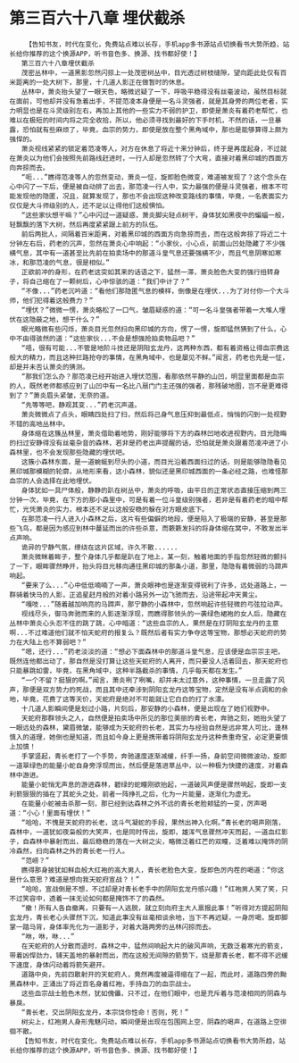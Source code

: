 # 第三百六十八章 埋伏截杀
        【告知书友，时代在变化，免费站点难以长存，手机app多书源站点切换看书大势所趋，站长给你推荐的这个换源APP，听书音色多、换源、找书都好使！】
       第三百六十八章埋伏截杀
       茂密丛林中，一道黑影忽然闪掠上一处茂密树丛中，目光透过树枝缝隙，望向距此处仅有百米距离的一处大树下，那里，十几道人影正在做暂时的休息。
       丛林中，萧炎抬头望了一眼天色，略微迟疑了一下，呼吸平稳得没有丝毫波动，虽然目标就在面前，可他却并没有急着出手，不提范凌本身便是一名斗灵强者，就是其身旁的两位老者，实力明显也是在斗灵级别左右，再加上其他的一些实力不弱的护卫，即使是萧炎有着药老帮忙，也难以在极短的时间内将之完全收拾，所以，他必须寻找到最好的下手时机，不然的话，一旦暴露，恐怕就有些麻烦了，毕竟，血宗的势力，即使是放在整个黑角域中，那也是能够算得上颇为强悍的。
       萧炎视线紧紧的锁定着范凌等人，对方在休息了将近十来分钟后，终于是再度起身，不过就在萧炎以为他们会按照先前路线赶进时，一行人却是忽然转了个大弯，直接对着黑印城的西面方向奔掠而去。
       “呃...”瞧得范凌等人的忽然变动，萧炎一怔，旋即脸色微变，难道被发现了？这个念头在心中闪了一下后，便是被自动排了出去，那范凌一行人中，实力最强的便是斗灵强者，根本不可能发现他的隐匿，况且，就算发现了，那也不会出现这种改变路线的事情，毕竟，一名表面实力仅仅是大斗师级别的人，还不足以让得他们这般惧怕。
       “这些家伙想干嘛？”心中闪过一道疑惑，萧炎脚尖轻点树干，身体犹如黑夜中的蝙蝠一般，轻飘飘的落下大树，然后再度紧紧跟上前方的队伍。
       前后两批人，间隔着百米距离，对着黑印城的西面方向急掠而去，而在这般奔掠了将近二十分钟左右后，药老的沉声，忽然在萧炎心中响起：“小家伙，小心点，前面山凹处隐藏了不少强横气息，其中有一道甚至比先前在拍卖场中的那道斗皇气息还要强横不少，而且气息阴寒如寒冰，和那范凌的气息，很是相似。”
       正欲前冲的身形，在药老这突如其来的话语之下，猛然一滞，萧炎脸色大变的强行扭转身子，将自己缩在了一颗树后，心中惊骇的道：“我们中计了？”
       “不像...”药老沉吟道：“看他们那隐匿气息的模样，倒像是在埋伏...为了对付你一个大斗师，他们犯得着这般费力？”
       “埋伏？”微微一愣，萧炎略松了一口气，皱眉疑惑的道：“可一名斗皇强者带着一大堆人埋伏在这隐蔽之地，想干什么？”
       眼光略微有些闪烁，萧炎目光忽然扫向黑印城的方向，愣了一愣，旋即猛然猜到了什么，心中不由得骇然的道：“这些家伙...不会是想强抢拍卖物品吧？”
       “唔，很有可能...不管是地阶斗技还是阴阳玄龙丹，这两种东西，都有着资格让得血宗费这般大的精力，而且这种拦路抢夺的事情，在黑角域中，也是屡见不鲜。”闻言，药老也先是一怔，却是并未否认萧炎的猜测。
       “那我们怎么办？那范凌已经开始进入埋伏范围，看那依然平静的山凹，明显里面都是血宗的人，既然老师都感应到了山凹中有一名比八扇门门主还强的强者，那残破地图，岂不是更难得到了？”萧炎眉头紧皱，无奈的道。
       “先等等吧，静观其变...”药老沉声道。
       萧炎微微点了点头，眼睛四处扫了扫，然后将己身气息压抑到最低点，悄悄的闪到一处视野不错的高地丛林中。
       身体缩在这簇丛林里，萧炎借助着地势，刚好能够将下方的森林凹地收进视野内，目光隐晦的扫过安静得没有丝毫杂音的森林，若非是药老出声提醒的话，恐怕就是萧炎跟着范凌冲进了小森林里，也不会发现那些隐藏的埋伏吧。
       这簇小森林东面，是一道蜿蜒到尽头的小道，而目光沿着西面扫过的话，则是能够隐隐看见黑印城那模糊的轮廓，从地形来看，这小森林，貌似还是黑印城西面的一条必经之路，也难怪那血宗的人会选择在此地埋伏。
       身体犹如一具尸体般，静静的趴在树丛中，萧炎的呼吸，由平日的正常状态直接压缩到两三分钟一次，毕竟，在下方的那小森里中，可是有着一位斗皇级别强者，若非是有着药老的暗中帮忙，光凭萧炎的实力，根本还不足以这般安稳的躲在对方眼皮底下。
       在那范凌一行人进入小森林之后，这片有些偏僻的地段，便是陷入了极端的安静，甚至是那些飞鸟，都是因为感应到林中蔓延而出的许些杀意，而簌簌发抖的将身体缩在窝中，不敢发出半点声响。
       诡异的宁静气氛，缭绕在这片区域，许久不散......
       萧炎微眯着眸子，整个身体几乎都是趴在了地上，某一刻，触着地面的手指忽然轻微的颤抖了一下，眼眸骤然睁开，抬头将目光移向通往黑印城的那条小道，那里，隐隐有着微弱的马蹄声响起。
       “要来了么...”心中低低喃喃了一声，萧炎眼神也是逐渐变得锐利了许多，远处道路上，一群骑着快马的人影，正追星赶月般的对着小路另外一边飞驰而去，沿途带起冲天黄尘。
       “嘎吱...”随着越加响亮的马蹄声，那宁静的小森林中，忽然响起许些轻微的弓弦拉动声。
       视线尽头，御马奔驰而来的人影逐渐浮现，而瞧得那领头的一袭绿色裙袍的女人后，隐藏在丛林中萧炎心头忍不住的跳了跳，心中暗道：“这些血宗的人，果然是在打阴阳玄龙丹的主意啊...不过难道他们就不怕天蛇府的报复么？既然后者有实力争夺这等宝物，那想必天蛇府的势力在大陆上也不算弱吧？”
       “嗯，还行...”药老淡淡的道：“想必下面森林中的那道斗皇气息，应该便是血宗宗主吧，既然连他都出动了，那自然是没打算让这些天蛇府的人离开，而只要没人活着回去，那天蛇府也只能暴跳如雷，毕竟，在黑角域中，这种半路截杀的事情，几乎每天都在发生。”
       “一个不留？挺狠的啊。”闻言，萧炎咧了咧嘴，却并未太过意外，这种事情，一旦走露了风声，那便是双方势力的死战，而且其中还牵涉到阴阳玄龙丹这等宝物，定然是没有半点调和的余地，毕竟，花费了这等天价，天蛇府是绝对不可能就让它白白的打了水漂。
       十几道人影瞬间便是划过小路，片刻后，那安静的小森林，便是出现在了她们视野中。
       天蛇府那群领头之人，自然便是拍卖场中所见的那位美丽的青长老，奔驰之刻，她抬头望了一眼远处的森林，黛眉微皱，能够成为天蛇府的长老，其实力与经验自然是远非常人可比，逢林慎入的道理，她倒也是知道，而且如今身上更是携带着将阴阳玄龙丹这种贵重奇宝，必定更要慎上加慎！
       手掌竖起，青长老打了一个手势，奔驰速度逐渐减缓，纤手一扬，身前空间微微波动，旋即一道翠绿色的能量小蛇自身旁浮现而出，然后便是落进草丛中，以一种极为快捷的速度，对着森林中游进。
       能量小蛇悄无声息的游进森林，碧绿的蛇瞳刚欲抬起，一道破风声便是骤然响起，旋即一支利箭狠狠的插在了其蛇头之处，前者一阵挣扎之后，化为一片能量，逐渐化为虚无。
       在能量小蛇被击杀那一刻，那已经到达森林之外不远的青长老脸颊猛的一变，厉声喝道：“小心！里面有埋伏！”
       “哈哈，不愧是天蛇府的长老，这斗气凝蛇的手段，果然出神入化啊。”青长老的喝声刚落，森林中，一道犹如夜枭般的大笑声，也是同时传出，旋即，雄浑气息骤然冲天而起，一道血红影子，自森林中暴射而出，最后稳稳的落在一大树之尖，略微泛着红芒的双瞳，泛着难以掩饰的阴冷森然，扫向森林之外的青长老一行人。
       “范崂？”
       瞧得那身披犹如鲜血般大红袍的高大男人，青长老脸色大变，旋即色厉内茬的喝道：“你这是什么意思？难道是想向我天蛇府宣战？！”
       “哈哈，宣战倒是不想，不过却是对青长老手中的阴阳玄龙丹感兴趣！”红袍男人笑了笑，只不过笑容中，透着一抹无论如何都是掩饰不了的森然。
       “撤！所有人各自撤离，只要有一人逃脱，就立刻向府主大人禀报此事！”听得对方提起阴阳玄龙丹，青长老心头骤然下沉，知道此事没有丝毫相谈余地，当下不再迟疑，一身厉喝，旋即脚掌一踏马背，身体率先化为一道影子，对着大路两旁的丛林闪掠而去。
       “咻，咻，咻...”
       在天蛇府的人分散而退时，森林之中，猛然间响起大片的破风声响，无数泛着寒光的箭支，带着凶悍劲力，铺天盖地的暴射而出，而在这般无间隙的箭势下，绕是那青长老，都不得不迟缓下速度，身体闪动着将箭矢避开。
       道路中央，先前四散射开的天蛇府人，竟然再度被逼得缩在了一起，而此时，道路四旁的黝黑森林中，正涌出了将近百名身着红袍，手持血刀的血宗战士。
       这些血宗战士脸色木然，犹如傀儡，只不过，在他们眼中，也是充斥着与范凌相同的阴森与暴戾。
       “青长老，交出阴阳玄龙丹，本宗饶你性命！否则，死！”
       树尖上，红袍男人身形鬼魅闪动，瞬间便是出现在包围网上空，阴森的喝声，在道路上空徘徊不散。
       【告知书友，时代在变化，免费站点难以长存，手机app多书源站点切换看书大势所趋，站长给你推荐的这个换源APP，听书音色多、换源、找书都好使！】